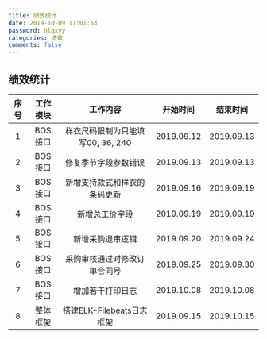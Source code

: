 ```yaml
---
title: 绩效统计
date: 2019-10-09 11:01:53
password: hlqxyy
categories: 绩效
comments: false
---
```


## 绩效统计  

|序号 | 工作模块 | 工作内容 | 开始时间 | 结束时间 |
| :-: | :-: | :-: | :-: | :-: | 
|1|BOS接口|样衣尺码限制为只能填写00, 36, 240|2019.09.12|2019.09.13|
|2|BOS接口|修复季节字段参数错误|2019.09.13|2019.09.13|
|3|BOS接口|新增支持款式和样衣的条码更新|2019.09.16|2019.09.19|
|4|BOS接口|新增总工价字段|2019.09.19|2019.09.19|
|5|BOS接口|新增采购退审逻辑|2019.09.20|2019.09.24|
|6|BOS接口|采购审核通过时修改订单合同号|2019.09.25|2019.09.30|
|7|BOS接口|增加若干打印日志|2019.10.08|2019.10.08|
|8|整体框架|搭建ELK+Filebeats日志框架|2019.09.15|2019.10.15|


